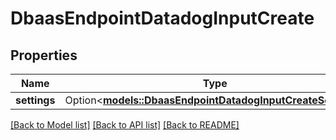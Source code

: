# DbaasEndpointDatadogInputCreate

## Properties

Name | Type | Description | Notes
------------ | ------------- | ------------- | -------------
**settings** | Option<[**models::DbaasEndpointDatadogInputCreateSettings**](dbaas_endpoint_datadog_input_create_settings.md)> |  | [optional]

[[Back to Model list]](../README.md#documentation-for-models) [[Back to API list]](../README.md#documentation-for-api-endpoints) [[Back to README]](../README.md)


